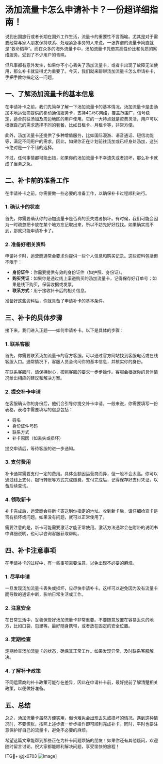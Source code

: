 # 汤加流量卡怎么申请补卡？一份超详细指南！

说到出国旅行或者长期在国外工作生活，流量卡的重要性不言而喻。尤其是对于需要经常与家人朋友保持联系、处理紧急事务的人来说，一张靠谱的流量卡简直就是“救命稻草”。而在众多的海外流量卡中，汤加流量卡凭借其高性价比和优质的网络服务，受到了不少用户的青睐。

但凡事都有意外发生，如果你不小心丢失了汤加流量卡，或者卡出现了故障无法使用，那么补卡就显得尤为重要了。今天，我们就来聊聊汤加流量卡怎么申请补卡，手把手教你搞定这一问题。

## 一、了解汤加流量卡的基本信息

在申请补卡之前，我们先简单了解一下汤加流量卡的基本情况。汤加流量卡是由汤加本地运营商提供的移动通信服务卡，支持4G/5G网络，覆盖范围广，信号稳定，适合前往汤加及周边地区的用户使用。它的一大特点就是资费灵活，用户可以根据自己的需求选择不同的套餐，比如日租卡、月租卡等，非常方便。

此外，汤加流量卡还提供了多种增值服务，比如国际漫游、语音通话、短信功能等，满足不同用户的需求。因此，如果你正在计划前往汤加或已经身处汤加，这张卡绝对是一个不错的选择。

不过，任何事情都可能出错，如果你的汤加流量卡不幸遗失或者损坏，那么补卡就成了当务之急。

## 二、补卡前的准备工作

在申请补卡之前，你需要做一些必要的准备工作，以确保补卡过程顺利进行。

### 1. 确认卡的状态

首先，你需要确认你的汤加流量卡是否真的丢失或者损坏。有时候，我们可能会因为一时疏忽把卡放在某个地方忘记取出来，所以不妨先好好找找。如果确实找不到，那就只能申请补卡了。

### 2. 准备好相关资料

申请补卡时，运营商通常会要求你提供一些个人信息和购买记录。这些资料包括但不限于：

- **身份证件**：你需要提供有效的身份证件（如护照、身份证）。
- **购买凭证**：如果你是通过线上渠道购买的汤加流量卡，记得保存好订单号；如果是线下购买，保留收据或发票。
- **联系方式**：用于接收补卡后的相关信息。

准备好这些资料后，你就具备了申请补卡的基本条件。

## 三、补卡的具体步骤

接下来，我们进入正题——如何申请补卡。以下是具体的步骤：

### 1. 联系客服

首先，你需要联系汤加流量卡的官方客服。可以通过官方网站找到客服电话或在线客服入口。通常情况下，客服人员会询问你的基本信息，并核实你的身份。

在联系客服时，请保持耐心，按照客服的要求一步步操作。客服会根据你的具体情况给出相应的建议和解决方案。

### 2. 提交补卡申请

在客服确认你的身份后，他们会引导你提交补卡申请。一般来说，你需要填写一份表格，表格中需要填写的信息包括：

- 姓名
- 身份证件号码
- 联系方式
- 补卡原因（如丢失或损坏）

提交申请后，等待客服的进一步通知。

### 3. 支付费用

补卡通常需要支付一定的费用。具体金额因运营商而异，但一般不会太高。你可以通过线上支付、银行转账等方式完成缴费。支付完成后，记得保存好支付凭证，以备后续查询。

### 4. 领取新卡

补卡完成后，运营商会将新卡寄送到你指定的地址。收到新卡后，请仔细检查卡是否有损坏或问题。如果没有问题，就可以正常使用了。

需要注意的是，新卡可能需要激活才能正常使用。激活方法通常会在附带的说明书中详细说明，也可以咨询客服获取帮助。

## 四、补卡注意事项

在申请补卡的过程中，有一些事项需要注意，以免出现不必要的麻烦。

### 1. 尽早申请

一旦发现汤加流量卡丢失或损坏，应尽快申请补卡。这样可以避免因为没有流量卡而导致的通讯中断，影响日常生活或工作。

### 2. 注意安全

在日常生活中，妥善保管好汤加流量卡非常重要。不要随意放置在容易丢失的地方，比如口袋、包里等。最好随身携带，或者放在固定的安全位置。

### 3. 定期检查

定期检查汤加流量卡的状态，确保其正常工作。如果发现异常，及时联系客服解决。

### 4. 了解补卡政策

不同运营商的补卡政策可能存在差异，因此在申请补卡前，最好提前了解清楚相关政策，以便做好准备。

## 五、总结

总之，汤加流量卡虽然方便实用，但也难免会出现丢失或损坏的情况。遇到这种情况时，不要慌张，按照上述步骤一步步操作即可顺利完成补卡。同时，平时也要注意保护好自己的流量卡，避免不必要的麻烦。

希望这篇文章能帮到那些正在为补卡问题烦恼的朋友！如果你还有其他疑问，欢迎随时留言讨论。祝大家都能顺利解决问题，享受愉快的旅程！

[TG💪+ @jx0703 ![Image](https://github.com/user-attachments/assets/dbca1d08-cadb-493c-b0ec-ad6f7a83f270)]